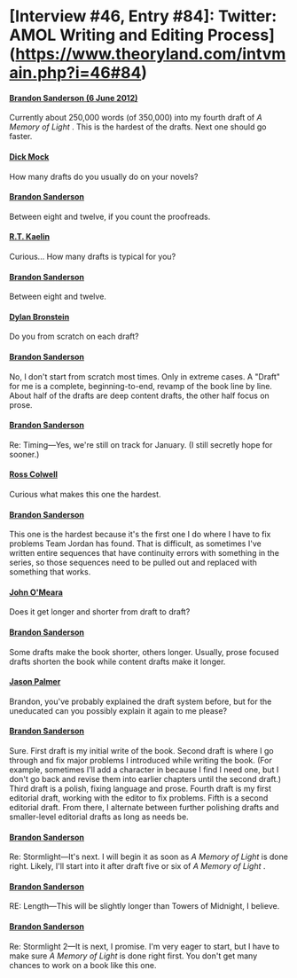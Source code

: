 # [Interview #46, Entry #84]: Twitter: AMOL Writing and Editing Process](https://www.theoryland.com/intvmain.php?i=46#84)

#### [Brandon Sanderson (6 June 2012)](https://twitter.com/BrandSanderson/status/210476400338145280)

Currently about 250,000 words (of 350,000) into my fourth draft of
*A Memory of Light*
. This is the hardest of the drafts. Next one should go faster.

#### [Dick Mock](https://twitter.com/RMock88/status/210482248309411840)

How many drafts do you usually do on your novels?

#### [Brandon Sanderson](https://twitter.com/BrandSanderson/status/210488326912868354)

Between eight and twelve, if you count the proofreads.

#### [R.T. Kaelin](https://twitter.com/AuthorRTkaelin/status/210480570277429249)

Curious... How many drafts is typical for you?

#### [Brandon Sanderson](https://twitter.com/BrandSanderson/status/210488406936002560)

Between eight and twelve.

#### [Dylan Bronstein](http://www.facebook.com/Mistborn/posts/10150863345540009?comment_id=21823997&offset=50&total_comments=81)

Do you from scratch on each draft?

#### [Brandon Sanderson](http://www.facebook.com/Mistborn/posts/10150863345540009?comment_id=21824703&offset=0&total_comments=81)

No, I don't start from scratch most times. Only in extreme cases. A "Draft" for me is a complete, beginning-to-end, revamp of the book line by line. About half of the drafts are deep content drafts, the other half focus on prose.

#### [Brandon Sanderson](http://www.facebook.com/Mistborn/posts/10150863345540009?comment_id=21824695&offset=0&total_comments=81)

Re: Timing—Yes, we're still on track for January. (I still secretly hope for sooner.)

#### [Ross Colwell](http://www.facebook.com/Mistborn/posts/10150863345540009?comment_id=21824016&offset=50&total_comments=81)

Curious what makes this one the hardest.

#### [Brandon Sanderson](http://www.facebook.com/Mistborn/posts/10150863345540009?comment_id=21824714&offset=0&total_comments=81)

This one is the hardest because it's the first one I do where I have to fix problems Team Jordan has found. That is difficult, as sometimes I've written entire sequences that have continuity errors with something in the series, so those sequences need to be pulled out and replaced with something that works.

#### [John O'Meara](http://www.facebook.com/Mistborn/posts/10150863345540009?comment_id=21824029&offset=50&total_comments=81)

Does it get longer and shorter from draft to draft?

#### [Brandon Sanderson](http://www.facebook.com/Mistborn/posts/10150863345540009?comment_id=21824721&offset=0&total_comments=81)

Some drafts make the book shorter, others longer. Usually, prose focused drafts shorten the book while content drafts make it longer.

#### [Jason Palmer](http://www.facebook.com/Mistborn/posts/10150863345540009?comment_id=21824245&offset=50&total_comments=81)

Brandon, you've probably explained the draft system before, but for the uneducated can you possibly explain it again to me please?

#### [Brandon Sanderson](http://www.facebook.com/Mistborn/posts/10150863345540009?comment_id=21824753&offset=0&total_comments=81)

Sure. First draft is my initial write of the book. Second draft is where I go through and fix major problems I introduced while writing the book. (For example, sometimes I'll add a character in because I find I need one, but I don't go back and revise them into earlier chapters until the second draft.) Third draft is a polish, fixing language and prose. Fourth draft is my first editorial draft, working with the editor to fix problems. Fifth is a second editorial draft. From there, I alternate between further polishing drafts and smaller-level editorial drafts as long as needs be.

#### [Brandon Sanderson](http://www.facebook.com/Mistborn/posts/10150863345540009?comment_id=21824765&offset=0&total_comments=81)

Re: Stormlight—It's next. I will begin it as soon as
*A Memory of Light*
is done right. Likely, I'll start into it after draft five or six of
*A Memory of Light*
.

#### [Brandon Sanderson](http://www.facebook.com/BrandonSandrson/posts/10150855272213837?comment_id=22033466&offset=0&total_comments=60)

RE: Length—This will be slightly longer than Towers of Midnight, I believe.

#### [Brandon Sanderson](http://www.facebook.com/BrandonSandrson/posts/10150855272213837?comment_id=22033486&offset=0&total_comments=60)

Re: Stormlight 2—It is next, I promise. I'm very eager to start, but I have to make sure
*A Memory of Light*
is done right first. You don't get many chances to work on a book like this one.

